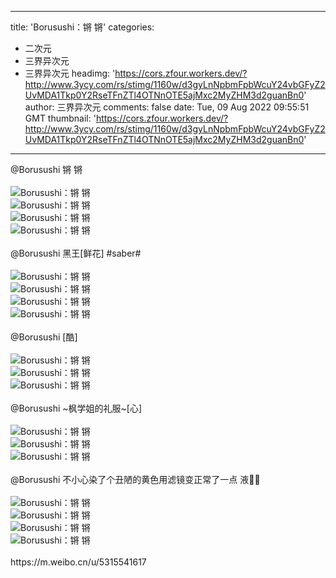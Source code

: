 
---
title: 'Borusushi：锵 锵'
categories: 
 - 二次元
 - 三界异次元
 - 三界异次元
headimg: 'https://cors.zfour.workers.dev/?http://www.3ycy.com/rs/stimg/1160w/d3gyLnNpbmFpbWcuY24vbGFyZ2UvMDA1Tkp0Y2RseTFnZTl4OTNnOTE5ajMxc2MyZHM3d2guanBn0'
author: 三界异次元
comments: false
date: Tue, 09 Aug 2022 09:55:51 GMT
thumbnail: 'https://cors.zfour.workers.dev/?http://www.3ycy.com/rs/stimg/1160w/d3gyLnNpbmFpbWcuY24vbGFyZ2UvMDA1Tkp0Y2RseTFnZTl4OTNnOTE5ajMxc2MyZHM3d2guanBn0'
---

<div>   
@Borusushi 锵 锵<br>
<br>
<img src="https://cors.zfour.workers.dev/?http://www.3ycy.com/rs/stimg/1160w/d3gyLnNpbmFpbWcuY24vbGFyZ2UvMDA1Tkp0Y2RseTFnZTl4OTNnOTE5ajMxc2MyZHM3d2guanBn0" alt="Borusushi：锵 锵" title="Borusushi：锵 锵" referrerpolicy="no-referrer"><br>
<img src="https://cors.zfour.workers.dev/?http://www.3ycy.com/rs/stimg/1160w/d3g0LnNpbmFpbWcuY24vbGFyZ2UvMDA1Tkp0Y2RseTFnZTl4OTZwbHhlajMxc2MyZHN4NnAuanBn0" alt="Borusushi：锵 锵" title="Borusushi：锵 锵" referrerpolicy="no-referrer"><br>
<img src="https://cors.zfour.workers.dev/?http://www.3ycy.com/rs/stimg/1160w/d3g0LnNpbmFpbWcuY24vbGFyZ2UvMDA1Tkp0Y2RseTFnZTl4OThmemYyajMxc2MyZHNiMG8uanBn0" alt="Borusushi：锵 锵" title="Borusushi：锵 锵" referrerpolicy="no-referrer"><br>
<img src="https://cors.zfour.workers.dev/?http://www.3ycy.com/rs/stimg/1160w/d3gzLnNpbmFpbWcuY24vbGFyZ2UvMDA1Tkp0Y2RseTFnZTl4OTBtbDhuajMxc2MyZHNoZHQuanBn0" alt="Borusushi：锵 锵" title="Borusushi：锵 锵" referrerpolicy="no-referrer"><br>
<br>
@Borusushi 黑王[鲜花] #saber#<br>
<br>
<img src="https://cors.zfour.workers.dev/?http://www.3ycy.com/rs/stimg/1160w/d3gxLnNpbmFpbWcuY24vbGFyZ2UvMDA1Tkp0Y2RneTFmcmhmNHNzbHFkajMxYTAxcGNxdjcuanBn0" alt="Borusushi：锵 锵" title="Borusushi：锵 锵" referrerpolicy="no-referrer"><br>
<img src="https://cors.zfour.workers.dev/?http://www.3ycy.com/rs/stimg/1160w/d3gxLnNpbmFpbWcuY24vbGFyZ2UvMDA1Tkp0Y2RneTFmcmhmNHEzbmhyajMxYTAxcGN4NnIuanBn0" alt="Borusushi：锵 锵" title="Borusushi：锵 锵" referrerpolicy="no-referrer"><br>
<img src="https://cors.zfour.workers.dev/?http://www.3ycy.com/rs/stimg/1160w/d3gxLnNpbmFpbWcuY24vbGFyZ2UvMDA1Tkp0Y2RneTFmcmhmNHZmbXJmajMxYTAxcGNucGYuanBn0" id="contentImage7" alt="Borusushi：锵 锵" title="Borusushi：锵 锵" referrerpolicy="no-referrer"><br>
<img src="https://cors.zfour.workers.dev/?http://www.3ycy.com/rs/stimg/1160w/d3gyLnNpbmFpbWcuY24vbGFyZ2UvMDA1Tkp0Y2RneTFmcmhmNHh4MmtyajMxYTAxcGNram4uanBn0" id="contentImage8" alt="Borusushi：锵 锵" title="Borusushi：锵 锵" referrerpolicy="no-referrer"><br>
<br>
@Borusushi [酷]<br>
<br>
<img src="https://cors.zfour.workers.dev/?http://www.3ycy.com/rs/stimg/1160w/d3gyLnNpbmFpbWcuY24vbGFyZ2UvMDA1Tkp0Y2RseTFnYnNiN2FmcncyajMzMzQyYmN1MHguanBn0" id="contentImage9" alt="Borusushi：锵 锵" title="Borusushi：锵 锵" referrerpolicy="no-referrer"><br>
<img src="https://cors.zfour.workers.dev/?http://www.3ycy.com/rs/stimg/1160w/d3gyLnNpbmFpbWcuY24vbGFyZ2UvMDA1Tkp0Y2RseTFnYnNiNzdkbXVqajMyYmMzMzQxa3kuanBn0" id="contentImage10" alt="Borusushi：锵 锵" title="Borusushi：锵 锵" referrerpolicy="no-referrer"><br>
<img src="https://cors.zfour.workers.dev/?http://www.3ycy.com/rs/stimg/1160w/d3gxLnNpbmFpbWcuY24vbGFyZ2UvMDA1Tkp0Y2RseTFnYnNiNzNsOHFiajMyYmMzMWd1MHguanBn0" id="contentImage11" alt="Borusushi：锵 锵" title="Borusushi：锵 锵" referrerpolicy="no-referrer"><br>
<br>
@Borusushi ~枫学姐的礼服~[心]<br>
<br>
<img src="https://cors.zfour.workers.dev/?http://www.3ycy.com/rs/stimg/1160w/d3g0LnNpbmFpbWcuY24vbGFyZ2UvMDA1Tkp0Y2RseTFnZTJoenZ1OHVkajMxaG8xemsxa3kuanBn0" id="contentImage12" alt="Borusushi：锵 锵" title="Borusushi：锵 锵" referrerpolicy="no-referrer"><br>
<img src="https://cors.zfour.workers.dev/?http://www.3ycy.com/rs/stimg/1160w/d3gxLnNpbmFpbWcuY24vbGFyZ2UvMDA1Tkp0Y2RseTFnZTJpMmN3eWVrajMxc2MyZHM3d2ouanBn0" id="contentImage13" alt="Borusushi：锵 锵" title="Borusushi：锵 锵" referrerpolicy="no-referrer"><br>
<img src="https://cors.zfour.workers.dev/?http://www.3ycy.com/rs/stimg/1160w/d3gyLnNpbmFpbWcuY24vbGFyZ2UvMDA1Tkp0Y2RseTFnZTJpNDY0MXFrajMxaGoxeDVxdjUuanBn0" id="contentImage14" alt="Borusushi：锵 锵" title="Borusushi：锵 锵" referrerpolicy="no-referrer"><br>
<br>
@Borusushi 不小心染了个丑陋的黄色用滤镜变正常了一点 液✌🏻<br>
<br>
<img src="https://cors.zfour.workers.dev/?http://www.3ycy.com/rs/stimg/1160w/d3gyLnNpbmFpbWcuY24vbGFyZ2UvMDA1Tkp0Y2RseTFnZW5jbDlmdThhajMxc2MyZHM3d2ouanBn0" id="contentImage15" alt="Borusushi：锵 锵" title="Borusushi：锵 锵" referrerpolicy="no-referrer"><br>
<img src="https://cors.zfour.workers.dev/?http://www.3ycy.com/rs/stimg/1160w/d3gzLnNpbmFpbWcuY24vbGFyZ2UvMDA1Tkp0Y2RseTFnZW5jbGVpdTVuajMxc2MyZHN4NnEuanBn0" id="contentImage16" alt="Borusushi：锵 锵" title="Borusushi：锵 锵" referrerpolicy="no-referrer"><br>
<img src="https://cors.zfour.workers.dev/?http://www.3ycy.com/rs/stimg/1160w/d3gxLnNpbmFpbWcuY24vbGFyZ2UvMDA1Tkp0Y2RseTFnZW5jbGp4czRzajMxc2MyZHMxa3ouanBn0" id="contentImage17" alt="Borusushi：锵 锵" title="Borusushi：锵 锵" referrerpolicy="no-referrer"><br>
<img src="https://cors.zfour.workers.dev/?http://www.3ycy.com/rs/stimg/1160w/d3gzLnNpbmFpbWcuY24vbGFyZ2UvMDA1Tkp0Y2RseTFnZW5jcDFtNGFuajMxc2MyZHN4NnEuanBn0" id="contentImage18" alt="Borusushi：锵 锵" title="Borusushi：锵 锵" referrerpolicy="no-referrer"><br>
<br>
https://m.weibo.cn/u/5315541617<br>

    
</div>
            